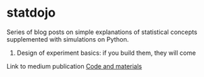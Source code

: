 # statdojo

Series of blog posts on simple explanations of statistical concepts supplemented with simulations on Python.

1. Design of experiment basics: if you build them, they will come

Link to medium publication
[Code and materials](https://github.com/tokedo/stat-dojo/tree/master/design_of_experiment_basics)

